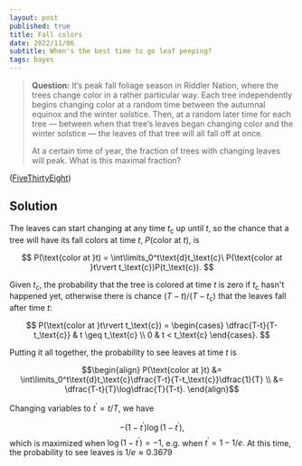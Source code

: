 ```yaml
---
layout: post
published: true
title: Fall colors
date: 2022/11/06
subtitle: When's the best time to go leaf peeping?
tags: bayes 
---
```


>**Question:** It’s peak fall foliage season in Riddler Nation, where the trees change color in a rather particular way. Each tree independently begins changing color at a random time between the autumnal equinox and the winter solstice. Then, at a random later time for each tree — between when that tree’s leaves began changing color and the winter solstice — the leaves of that tree will all fall off at once.
>
>At a certain time of year, the fraction of trees with changing leaves will peak. What is this maximal fraction?

<!--more-->

([FiveThirtyEight](https://fivethirtyeight.com/features/when-will-the-fall-colors-peak/))

## Solution


<!-- We want to know the probability that a single tree will have its fall colors at time $t$, $P(\text{color at }t).$ -->

The leaves can start changing at any time $t_\text{c}$ up until $t,$ so the chance that a tree will have its fall colors at time $t$, $P(\text{color at }t),$ is

$$ P(\text{color at }t) = \int\limits_0^t\text{d}t_\text{c}\ P(\text{color at }t\rvert t_\text{c})P(t_\text{c}). $$

Given $t_\text{c},$ the probability that the tree is colored at time $t$ is zero if $t_\text{c}$ hasn't happened yet, otherwise there is chance $(T-t)/(T-t_\text{c})$ that the leaves fall after time $t:$

$$ P(\text{color at }t\rvert t_\text{c}) = 
\begin{cases}
\dfrac{T-t}{T-t_\text{c}} & t \geq t_\text{c} \\
0 & t < t_\text{c}
\end{cases}.
$$

Putting it all together, the probability to see leaves at time $t$ is

$$\begin{align} 
P(\text{color at }t) &= \int\limits_0^t\text{d}t_\text{c}\dfrac{T-t}{T-t_\text{c}}\dfrac{1}{T} \\
&= \dfrac{T-t}{T}\log\dfrac{T}{T-t}. 
\end{align}$$

Changing variables to $t^\prime = t/T,$ we have

$$-(1-t^\prime)\log (1-t^\prime),$$ which is maximized when $\log (1-t^\prime)=-1,$ e.g. when $t^\prime=1-1/e.$ At this time, the probability to see leaves is $1/e \approx 0.3679$

<!-- For this to hold, the time of color change has to be less than $t,$ and the time of leaf fall has to be greater than $t:$ -->

<!-- $$t_\text{f} > t > t_\text{c}. $$ -->

<br>
